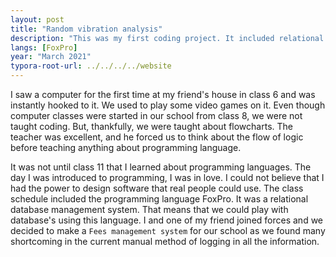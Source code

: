 ```yaml
---
layout: post
title: "Random vibration analysis"
description: "This was my first coding project. It included relational databases."
langs: [FoxPro]
year: "March 2021"
typora-root-url: ../../../../website
---
```


I saw a computer for the first time at my friend's house in class 6 and was instantly hooked to it. We used to play some video games on it. Even though computer classes were started in our school from class 8, we were not taught coding. But, thankfully, we were taught about flowcharts. The teacher was excellent, and he forced us to think about the flow of logic before teaching anything about programming language.

It was not until class 11 that I learned about programming languages. The day I was introduced to programming, I was in love. I could not believe that I had the power to design software that real people could use. The class schedule included the programming language FoxPro. It was a relational database management system. That means that we could play with database's using this language. I and one of my friend joined forces and we decided to make a `Fees management system` for our school as we found many shortcoming in the current manual method of logging in all the information.